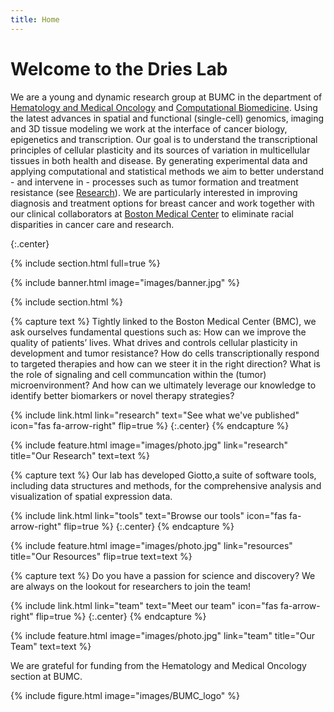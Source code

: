 ```yaml
---
title: Home
---
```


# Welcome to the Dries Lab

We are a young and dynamic research group at BUMC in the department of [Hematology and Medical Oncology](https://www.bumc.bu.edu/hematology/) and [Computational Biomedicine](https://www.bumc.bu.edu/compbiomed/). Using the latest advances in spatial and functional (single-cell) genomics, imaging and 3D tissue modeling we work at the interface of cancer biology, epigenetics and transcription. Our goal is to understand the transcriptional principles of cellular plasticity and its sources of variation in multicellular tissues in both health and disease. By generating experimental data and applying computational and statistical methods we aim to better understand - and intervene in - processes such as tumor formation and treatment resistance (see [Research](https://emmakelley.github.io/testsite/research/)). We are particularly interested in improving diagnosis and treatment options for breast cancer and work together with our clinical collaborators at [Boston Medical Center](https://www.bmc.org/) to eliminate racial disparities in cancer care and research.

{:.center}

{% include section.html full=true %}

{% include banner.html image="images/banner.jpg" %}

{% include section.html %}


{% capture text %}
Tightly linked to the Boston Medical Center (BMC), we ask ourselves fundamental questions such as: How can we improve the quality of patients’ lives. What drives and controls cellular plasticity in development and tumor resistance? How do cells transcriptionally respond to targeted therapies and how can we steer it in the right direction? What is the role of signaling and cell communcation within the (tumor) microenvironment? And how can we ultimately leverage our knowledge to identify better biomarkers or novel therapy strategies?

{%
  include link.html
  link="research"
  text="See what we've published"
  icon="fas fa-arrow-right"
  flip=true
%}
{:.center}
{% endcapture %}

{%
  include feature.html
  image="images/photo.jpg"
  link="research"
  title="Our Research"
  text=text
%}

{% capture text %}
Our lab has developed Giotto,a suite of software tools, including data structures and methods, for the comprehensive analysis and visualization of spatial expression data.

{%
  include link.html
  link="tools"
  text="Browse our tools"
  icon="fas fa-arrow-right"
  flip=true
%}
{:.center}
{% endcapture %}

{%
  include feature.html
  image="images/photo.jpg"
  link="resources"
  title="Our Resources"
  flip=true
  text=text
%}

{% capture text %}
Do you have a passion for science and discovery? We are always on the lookout for researchers to join the team!

{%
  include link.html
  link="team"
  text="Meet our team"
  icon="fas fa-arrow-right"
  flip=true
%}
{:.center}
{% endcapture %}

{%
  include feature.html
  image="images/photo.jpg"
  link="team"
  title="Our Team"
  text=text
%}

We are grateful for funding from the Hematology and Medical Oncology section at BUMC.

{%
  include figure.html
  image="images/BUMC_logo"
%}
